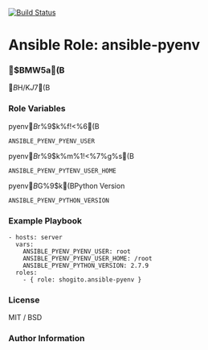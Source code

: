 
[![Build Status](https://travis-ci.org/shogito/ansible-pyenv.svg?branch=master)](https://travis-ci.org/shogito/ansible-pyenv)

# Ansible Role: ansible-pyenv

### $BMW5a(B
$B$H$/$K$J$7(B

### Role Variables
pyenv$B$r%$%s%9%H!<%k$9$k%f!<%6(B
```
ANSIBLE_PYENV_PYENV_USER
```
pyenv$B$r%$%s%9%H!<%k$9$k%m%1!<%7%g%s(B
```
ANSIBLE_PYENV_PYTENV_USER_HOME
```
pyenv$B$G%$%s%9%H!<%k$9$k(BPython Version
```
ANSIBLE_PYENV_PYTHON_VERSION
```

### Example Playbook
```
- hosts: server
  vars:
    ANSIBLE_PYENV_PYENV_USER: root
	ANSIBLE_PYENV_PYENV_USER_HOME: /root 
	ANSIBLE_PYENV_PYTHON_VERSION: 2.7.9
  roles:
    - { role: shogito.ansible-pyenv }
```

### License
MIT / BSD

### Author Information

